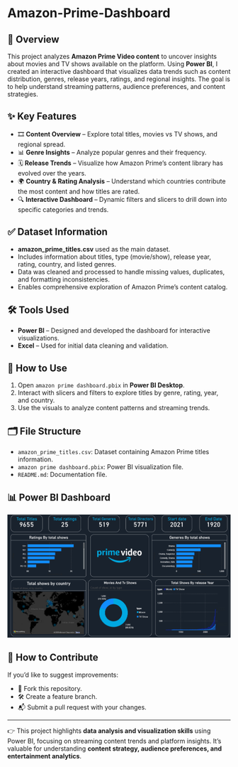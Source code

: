 # Amazon-Prime-Dashboard

## 📝 Overview

This project analyzes **Amazon Prime Video content** to uncover insights about movies and TV shows available on the platform. Using **Power BI**, I created an interactive dashboard that visualizes data trends such as content distribution, genres, release years, ratings, and regional insights. The goal is to help understand streaming patterns, audience preferences, and content strategies.

## ✨ Key Features

* 🎞️ **Content Overview** – Explore total titles, movies vs TV shows, and regional spread.
* 📊 **Genre Insights** – Analyze popular genres and their frequency.
* 🗓️ **Release Trends** – Visualize how Amazon Prime’s content library has evolved over the years.
* 🌍 **Country & Rating Analysis** – Understand which countries contribute the most content and how titles are rated.
* 🔍 **Interactive Dashboard** – Dynamic filters and slicers to drill down into specific categories and trends.

## ✅ Dataset Information

* **amazon_prime_titles.csv** used as the main dataset.
* Includes information about titles, type (movie/show), release year, rating, country, and listed genres.
* Data was cleaned and processed to handle missing values, duplicates, and formatting inconsistencies.
* Enables comprehensive exploration of Amazon Prime’s content catalog.

## 🛠️ Tools Used

* **Power BI** – Designed and developed the dashboard for interactive visualizations.
* **Excel** – Used for initial data cleaning and validation.

## 🚀 How to Use

1. Open `amazon prime dashboard.pbix` in **Power BI Desktop**.
2. Interact with slicers and filters to explore titles by genre, rating, year, and country.
3. Use the visuals to analyze content patterns and streaming trends.

## 🗂️ File Structure

* `amazon_prime_titles.csv`: Dataset containing Amazon Prime titles information.
* `amazon prime dashboard.pbix`: Power BI visualization file.
* `README.md`: Documentation file.

## 📊 Power BI Dashboard

![Dashboard Preview](Amazon_Prime_Dashboard.png)

## 🤝 How to Contribute

If you’d like to suggest improvements:

* 🍴 Fork this repository.
* 🛠️ Create a feature branch.
* 📬 Submit a pull request with your changes.

---

👉 This project highlights **data analysis and visualization skills** using Power BI, focusing on streaming content trends and platform insights. It’s valuable for understanding **content strategy, audience preferences, and entertainment analytics**.


